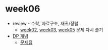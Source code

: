 # week06
- review - 수학, 자료구조, 재귀/정렬 <br/>
  - [week02](https://github.com/skn11-algorithm/week02), [week03](https://github.com/skn11-algorithm/week03), [week05](https://github.com/skn11-algorithm/week05) 문제 다시 풀기
- [DP 개념](https://chaendev.tistory.com/16)
  - [문제집](https://www.acmicpc.net/workbook/view/3474)
